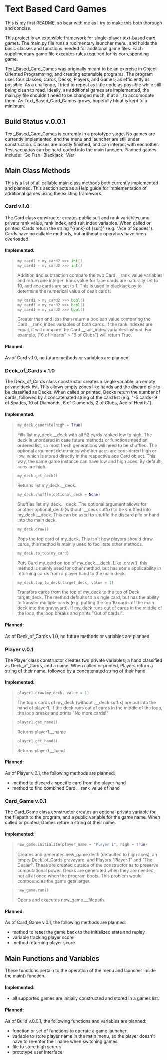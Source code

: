 # Text Based Card Games

This is my first README, so bear with me as I try to make this both thorough and concise.

This project is an extensible framework for single-player text-based card games. The main.py file runs a rudimentary launcher menu, and holds the basic classes and functions needed for additional game files. Each supplimentary game file executes rules required for its corresponding game.

Text_Based_Card_Games was originally meant to be an exercise in Object Oriented Programming, and creating extensible programs. The program uses four classes; Cards, Decks, Players, and Games; as efficiently as possible. As a challenge, I tried to repeat as little code as possible while still being clean to read. Ideally, as additional games are implemented, the main.py file shouldn't need to be changed much, if at all, to accomodate them. As Text_Based_Card_Games grows, hopefully bloat is kept to a minimum.


## Build Status v.0.0.1

Text_Based_Card_Games is currently in a prototype stage. No games are currently implemented, and the menu and launcher are still under construction. Classes are mostly finished, and can interact with eachother. Test scenarios can be hard-coded into the main function. Planned games include:
-Go Fish
-Blackjack
-War


## Main Class Methods

This is a list of all callable main class methods both currently implemented and planned. This section acts as a Help guide for implementation of additional games using the existing framework.


### Card v.1.0

The Card class constructor creates public suit and rank variables, and private rank value, rank index, and suit index variables. When called or printed, Cards return the string "{rank} of {suit}" (e.g. "Ace of Spades"). Cards have no callable methods, but arithmatic operators have been overloaded.

#### Implemented:

> ```py
> my_card1 + my_card2 >>> int()
> my_card1 - my_card2 >>> int()
> ```
> Addition and subtraction compare the two Card.\__rank_value variables and return one integer. Rank value for face cards are naturally set to 10, and ace cards are set to 1. This is used in blackjack.py to determine the numerical value of dealt cards.

> ```py
> my_card1 > my_card2 >>> bool()
> my_card1 < my_card2 >>> bool()
> my_card1 = my_card2 >>> bool()
> ```
> Greater than and less than return a boolean value comparing the Card.\__rank_index variables of both cards. If the rank indexes are equal, it will compare the Card.\__suit_index variables instead.
> For example, ("6 of Hearts" > "6 of Clubs") will return True.

#### Planned:

As of Card v.1.0, no future methods or variables are planned.


### Deck_of_Cards v.1.0

The Deck_of_Cards class constructor creates a single variable; an empty private deck list. This allows empty zones like hands and the discard pile to be classified as Decks. When called or printed, Decks return the number of cards, followed by a concatenated string of the card list (e.g. "-5 cards- 9 of Spades, 10 of Diamonds, 6 of Diamonds, 2 of Clubs, Ace of Hearts").

#### Implemented:

> ```py
> my_deck.generate(high = True)
> ```
> Fills list my_deck.\__deck with all 52 cards ranked low to high. The deck is unordered in case future methods or functions need an ordered list, so most fresh generations will need to be shuffled. The optional argument determines whether aces are considered high or low, which is stored directly in the respective ace Card object. This way, the same game instance can have low and high aces. By default, aces are high.

>```py
> my_deck.get_deck()
> ```
> Returns list my_deck.\__deck.

> ```py
> my_deck.shuffle(optional_deck = None)
> ```
> Shuffles list my_deck.\__deck. The optional argument allows for another optional_deck (without .\__deck suffix) to be shuffled into my_deck.\__deck. This can be used to shuffle the discard pile or hand into the main deck.

> ```py
> my_deck.draw()
> ```
> Pops the top card of my_deck. This isn't how players should draw cards, this method is mainly used to facilitate other methods. 

> ```py
> my_deck.to_top(my_card)
> ```
> Puts Card my_card on top of my_deck.\__deck. Like .draw(), this method is mainly used for other method, but has some applicability in returning cards from a player hand to the main deck.

> ```py
> my_deck.top_to_deck(target_deck, value = 1)
> ```
> Transfers cards from the top of my_deck to the top of Deck target_deck. The method defaults to a single card, but has the ability to transfer multiple cards (e.g. putting the top 10 cards of the main deck into the graveyard). If my_deck runs out of cards in the middle of the loop, the loop breaks and prints "Out of cards!".

#### Planned:

As of Deck_of_Cards v.1.0, no future methods or variables are planned.


### Player v.0.1

The Player class constructor creates two private variables; a hand classified as Deck_of_Cards, and a name. When called or printed, Players return a string of their name, followed by a concatenated string of their hand.

#### Implemented:

> ```py
> player1.draw(my_deck, value = 1)
> ```
> The top x cards of my_deck (without .\__deck suffix) are put into the hand of player1.
> If the deck runs out of cards in the middle of the loop, the loop breaks and prints "No more cards!"

> ```py
> player1.get_name()
> ```
> Returns player1.\__name

> ```py
> player1.get_hand()
> ```
> Returns player1.\__hand

#### Planned:

As of Player v.0.1, the following methods are planned:
- method to discard a specific card from the player hand
- method to find combined Card.\__rank_value of hand


### Card_Game v.0.1

The Card_Game class constructor creates an optional private variable for the filepath to the program, and a public variable for the game name. When called or printed, Games return a string of their name.

#### Implemented:

> ```py
> new_game.initialize(player_name = "Player 1", high = True)
> ```
> Creates and generates new_game.deck (defaulted to high aces), an empty Deck_of_Cards graveyard, and Players "Player 1" and "The Dealer".
> These are created outside of the constructor as to preserve computational power. Decks are generated when they are needed, not all at once when the program boots. This problem would compound as the game gets larger.

> ```py
> new_game.run()
> ```
> Opens and executes new_game.\__filepath.

#### Planned:

As of Card_Game v.0.1, the following methods are planned:
- method to reset the game back to the initialized state and replay
- variable tracking player score
- method returning player score


## Main Functions and Variables

These functions pertain to the operation of the menu and launcher inside the main() function.

#### Implemented:

- all supported games are initially constructed and stored in a games list.

#### Planned:

As of Build v.0.0.1, the following functions and variables are planned:
- function or set of functions to operate a game launcher
- variable to store player name in the main menu, so the player doesn't have to re-enter their name when switching games
- file to store high scores
- prototype user interface
